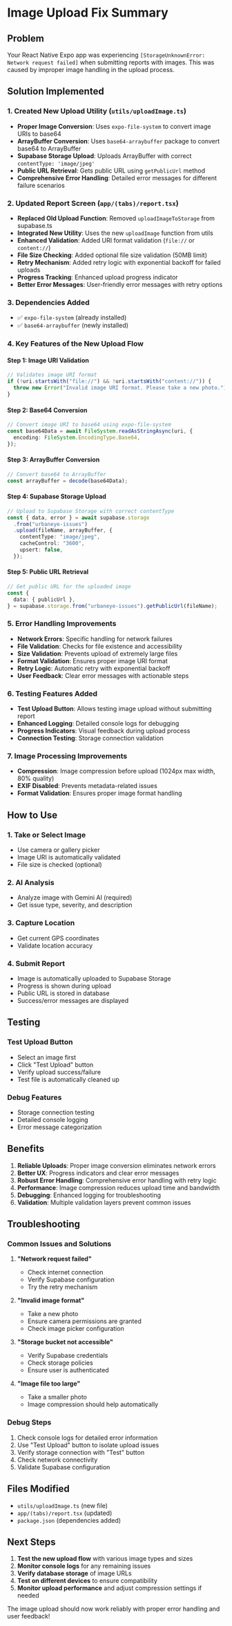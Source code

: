 # Image Upload Fix Summary

## Problem

Your React Native Expo app was experiencing `[StorageUnknownError: Network request failed]` when submitting reports with images. This was caused by improper image handling in the upload process.

## Solution Implemented

### 1. Created New Upload Utility (`utils/uploadImage.ts`)

- **Proper Image Conversion**: Uses `expo-file-system` to convert image URIs to base64
- **ArrayBuffer Conversion**: Uses `base64-arraybuffer` package to convert base64 to ArrayBuffer
- **Supabase Storage Upload**: Uploads ArrayBuffer with correct `contentType: 'image/jpeg'`
- **Public URL Retrieval**: Gets public URL using `getPublicUrl` method
- **Comprehensive Error Handling**: Detailed error messages for different failure scenarios

### 2. Updated Report Screen (`app/(tabs)/report.tsx`)

- **Replaced Old Upload Function**: Removed `uploadImageToStorage` from supabase.ts
- **Integrated New Utility**: Uses the new `uploadImage` function from utils
- **Enhanced Validation**: Added URI format validation (`file://` or `content://`)
- **File Size Checking**: Added optional file size validation (50MB limit)
- **Retry Mechanism**: Added retry logic with exponential backoff for failed uploads
- **Progress Tracking**: Enhanced upload progress indicator
- **Better Error Messages**: User-friendly error messages with retry options

### 3. Dependencies Added

- ✅ `expo-file-system` (already installed)
- ✅ `base64-arraybuffer` (newly installed)

### 4. Key Features of the New Upload Flow

#### Step 1: Image URI Validation

```typescript
// Validates image URI format
if (!uri.startsWith("file://") && !uri.startsWith("content://")) {
  throw new Error("Invalid image URI format. Please take a new photo.");
}
```

#### Step 2: Base64 Conversion

```typescript
// Convert image URI to base64 using expo-file-system
const base64Data = await FileSystem.readAsStringAsync(uri, {
  encoding: FileSystem.EncodingType.Base64,
});
```

#### Step 3: ArrayBuffer Conversion

```typescript
// Convert base64 to ArrayBuffer
const arrayBuffer = decode(base64Data);
```

#### Step 4: Supabase Storage Upload

```typescript
// Upload to Supabase Storage with correct contentType
const { data, error } = await supabase.storage
  .from("urbaneye-issues")
  .upload(fileName, arrayBuffer, {
    contentType: "image/jpeg",
    cacheControl: "3600",
    upsert: false,
  });
```

#### Step 5: Public URL Retrieval

```typescript
// Get public URL for the uploaded image
const {
  data: { publicUrl },
} = supabase.storage.from("urbaneye-issues").getPublicUrl(fileName);
```

### 5. Error Handling Improvements

- **Network Errors**: Specific handling for network failures
- **File Validation**: Checks for file existence and accessibility
- **Size Validation**: Prevents upload of extremely large files
- **Format Validation**: Ensures proper image URI format
- **Retry Logic**: Automatic retry with exponential backoff
- **User Feedback**: Clear error messages with actionable steps

### 6. Testing Features Added

- **Test Upload Button**: Allows testing image upload without submitting report
- **Enhanced Logging**: Detailed console logs for debugging
- **Progress Indicators**: Visual feedback during upload process
- **Connection Testing**: Storage connection validation

### 7. Image Processing Improvements

- **Compression**: Image compression before upload (1024px max width, 80% quality)
- **EXIF Disabled**: Prevents metadata-related issues
- **Format Validation**: Ensures proper image format handling

## How to Use

### 1. Take or Select Image

- Use camera or gallery picker
- Image URI is automatically validated
- File size is checked (optional)

### 2. AI Analysis

- Analyze image with Gemini AI (required)
- Get issue type, severity, and description

### 3. Capture Location

- Get current GPS coordinates
- Validate location accuracy

### 4. Submit Report

- Image is automatically uploaded to Supabase Storage
- Progress is shown during upload
- Public URL is stored in database
- Success/error messages are displayed

## Testing

### Test Upload Button

- Select an image first
- Click "Test Upload" button
- Verify upload success/failure
- Test file is automatically cleaned up

### Debug Features

- Storage connection testing
- Detailed console logging
- Error message categorization

## Benefits

1. **Reliable Uploads**: Proper image conversion eliminates network errors
2. **Better UX**: Progress indicators and clear error messages
3. **Robust Error Handling**: Comprehensive error handling with retry logic
4. **Performance**: Image compression reduces upload time and bandwidth
5. **Debugging**: Enhanced logging for troubleshooting
6. **Validation**: Multiple validation layers prevent common issues

## Troubleshooting

### Common Issues and Solutions

1. **"Network request failed"**

   - Check internet connection
   - Verify Supabase configuration
   - Try the retry mechanism

2. **"Invalid image format"**

   - Take a new photo
   - Ensure camera permissions are granted
   - Check image picker configuration

3. **"Storage bucket not accessible"**

   - Verify Supabase credentials
   - Check storage policies
   - Ensure user is authenticated

4. **"Image file too large"**
   - Take a smaller photo
   - Image compression should help automatically

### Debug Steps

1. Check console logs for detailed error information
2. Use "Test Upload" button to isolate upload issues
3. Verify storage connection with "Test" button
4. Check network connectivity
5. Validate Supabase configuration

## Files Modified

- `utils/uploadImage.ts` (new file)
- `app/(tabs)/report.tsx` (updated)
- `package.json` (dependencies added)

## Next Steps

1. **Test the new upload flow** with various image types and sizes
2. **Monitor console logs** for any remaining issues
3. **Verify database storage** of image URLs
4. **Test on different devices** to ensure compatibility
5. **Monitor upload performance** and adjust compression settings if needed

The image upload should now work reliably with proper error handling and user feedback!
